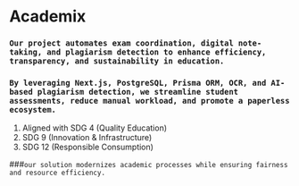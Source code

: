 # Academix

### `Our project automates exam coordination, digital note-taking, and plagiarism detection to enhance efficiency, transparency, and sustainability in education.`

### `By leveraging Next.js, PostgreSQL, Prisma ORM, OCR, and AI-based plagiarism detection, we streamline student assessments, reduce manual workload, and promote a paperless ecosystem.`

1. Aligned with SDG 4 (Quality Education)
2. SDG 9 (Innovation & Infrastructure)
3. SDG 12 (Responsible Consumption)

###`our solution modernizes academic processes while ensuring fairness and resource efficiency.`